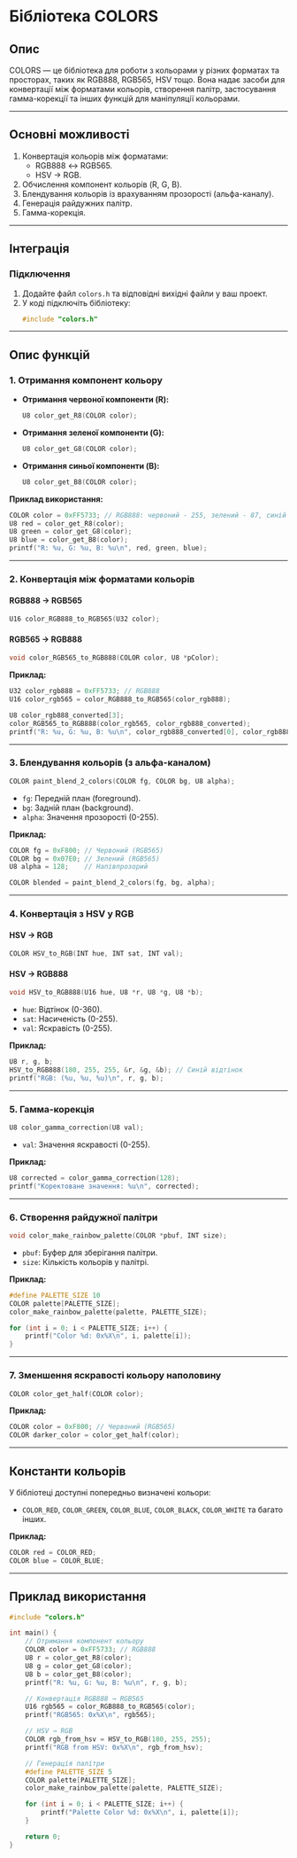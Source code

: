 # Бібліотека COLORS

## Опис

COLORS — це бібліотека для роботи з кольорами у різних форматах та просторах, таких як RGB888, RGB565, HSV тощо. Вона надає засоби для конвертації між форматами кольорів, створення палітр, застосування гамма-корекції та інших функцій для маніпуляції кольорами.

---

## Основні можливості

1. Конвертація кольорів між форматами:
   - RGB888 ↔ RGB565.
   - HSV → RGB.
2. Обчислення компонент кольорів (R, G, B).
3. Блендування кольорів із врахуванням прозорості (альфа-каналу).
4. Генерація райдужних палітр.
5. Гамма-корекція.

---

## Інтеграція

### Підключення

1. Додайте файл `colors.h` та відповідні вихідні файли у ваш проект.
2. У коді підключіть бібліотеку:
   ```c
   #include "colors.h"
   ```

---

## Опис функцій

### 1. **Отримання компонент кольору**

- **Отримання червоної компоненти (R):**
  ```c
  U8 color_get_R8(COLOR color);
  ```
- **Отримання зеленої компоненти (G):**
  ```c
  U8 color_get_G8(COLOR color);
  ```
- **Отримання синьої компоненти (B):**
  ```c
  U8 color_get_B8(COLOR color);
  ```

**Приклад використання:**
```c
COLOR color = 0xFF5733; // RGB888: червоний - 255, зелений - 87, синій - 51
U8 red = color_get_R8(color);
U8 green = color_get_G8(color);
U8 blue = color_get_B8(color);
printf("R: %u, G: %u, B: %u\n", red, green, blue);
```

---

### 2. **Конвертація між форматами кольорів**

#### RGB888 → RGB565
```c
U16 color_RGB888_to_RGB565(U32 color);
```

#### RGB565 → RGB888
```c
void color_RGB565_to_RGB888(COLOR color, U8 *pColor);
```

**Приклад:**
```c
U32 color_rgb888 = 0xFF5733; // RGB888
U16 color_rgb565 = color_RGB888_to_RGB565(color_rgb888);

U8 color_rgb888_converted[3];
color_RGB565_to_RGB888(color_rgb565, color_rgb888_converted);
printf("R: %u, G: %u, B: %u\n", color_rgb888_converted[0], color_rgb888_converted[1], color_rgb888_converted[2]);
```

---

### 3. **Блендування кольорів (з альфа-каналом)**

```c
COLOR paint_blend_2_colors(COLOR fg, COLOR bg, U8 alpha);
```

- `fg`: Передній план (foreground).
- `bg`: Задній план (background).
- `alpha`: Значення прозорості (0-255).

**Приклад:**
```c
COLOR fg = 0xF800; // Червоний (RGB565)
COLOR bg = 0x07E0; // Зелений (RGB565)
U8 alpha = 128;    // Напівпрозорий

COLOR blended = paint_blend_2_colors(fg, bg, alpha);
```

---

### 4. **Конвертація з HSV у RGB**

#### HSV → RGB
```c
COLOR HSV_to_RGB(INT hue, INT sat, INT val);
```

#### HSV → RGB888
```c
void HSV_to_RGB888(U16 hue, U8 *r, U8 *g, U8 *b);
```

- `hue`: Відтінок (0-360).
- `sat`: Насиченість (0-255).
- `val`: Яскравість (0-255).

**Приклад:**
```c
U8 r, g, b;
HSV_to_RGB888(180, 255, 255, &r, &g, &b); // Синій відтінок
printf("RGB: (%u, %u, %u)\n", r, g, b);
```

---

### 5. **Гамма-корекція**

```c
U8 color_gamma_correction(U8 val);
```

- `val`: Значення яскравості (0-255).

**Приклад:**
```c
U8 corrected = color_gamma_correction(128);
printf("Коректоване значення: %u\n", corrected);
```

---

### 6. **Створення райдужної палітри**

```c
void color_make_rainbow_palette(COLOR *pbuf, INT size);
```

- `pbuf`: Буфер для зберігання палітри.
- `size`: Кількість кольорів у палітрі.

**Приклад:**
```c
#define PALETTE_SIZE 10
COLOR palette[PALETTE_SIZE];
color_make_rainbow_palette(palette, PALETTE_SIZE);

for (int i = 0; i < PALETTE_SIZE; i++) {
    printf("Color %d: 0x%X\n", i, palette[i]);
}
```

---

### 7. **Зменшення яскравості кольору наполовину**

```c
COLOR color_get_half(COLOR color);
```

**Приклад:**
```c
COLOR color = 0xF800; // Червоний (RGB565)
COLOR darker_color = color_get_half(color);
```

---

## Константи кольорів

У бібліотеці доступні попередньо визначені кольори:
- `COLOR_RED`, `COLOR_GREEN`, `COLOR_BLUE`, `COLOR_BLACK`, `COLOR_WHITE` та багато інших.

**Приклад:**
```c
COLOR red = COLOR_RED;
COLOR blue = COLOR_BLUE;
```

---

## Приклад використання

```c
#include "colors.h"

int main() {
    // Отримання компонент кольору
    COLOR color = 0xFF5733; // RGB888
    U8 r = color_get_R8(color);
    U8 g = color_get_G8(color);
    U8 b = color_get_B8(color);
    printf("R: %u, G: %u, B: %u\n", r, g, b);

    // Конвертація RGB888 → RGB565
    U16 rgb565 = color_RGB888_to_RGB565(color);
    printf("RGB565: 0x%X\n", rgb565);

    // HSV → RGB
    COLOR rgb_from_hsv = HSV_to_RGB(180, 255, 255);
    printf("RGB from HSV: 0x%X\n", rgb_from_hsv);

    // Генерація палітри
    #define PALETTE_SIZE 5
    COLOR palette[PALETTE_SIZE];
    color_make_rainbow_palette(palette, PALETTE_SIZE);

    for (int i = 0; i < PALETTE_SIZE; i++) {
        printf("Palette Color %d: 0x%X\n", i, palette[i]);
    }

    return 0;
}
```